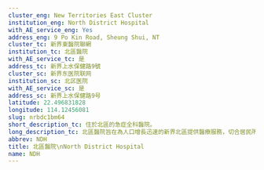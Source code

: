 ```yaml
---
cluster_eng: New Territories East Cluster
institution_eng: North District Hospital
with_AE_service_eng: Yes
address_eng: 9 Po Kin Road, Sheung Shui, NT
cluster_tc: 新界東醫院聯網
institution_tc: 北區醫院
with_AE_service_tc: 是
address_tc: 新界上水保健路9號
cluster_sc: 新界东医院联网
institution_sc: 北区医院
with_AE_service_sc: 是
address_sc: 新界上水保健路9号
latitude: 22.496831828
longitude: 114.12456081
slug: nrbdc1bm64
short_description_tc: 住於北區的急症全科醫院。
long_description_tc: 北區醫院旨在為人口增長迅速的新界北區提供醫療服務，切合居民所需。醫院於1998年分階段運作，提供門診和住院服務，尤其著重日間治療以及社區外展服務。北區醫院慈善信託基金於2007年6月成立，支援醫院改善區內公眾的生理和精神健康。
abbrev: NDH
title: 北區醫院\nNorth District Hospital
name: NDH
---
```

